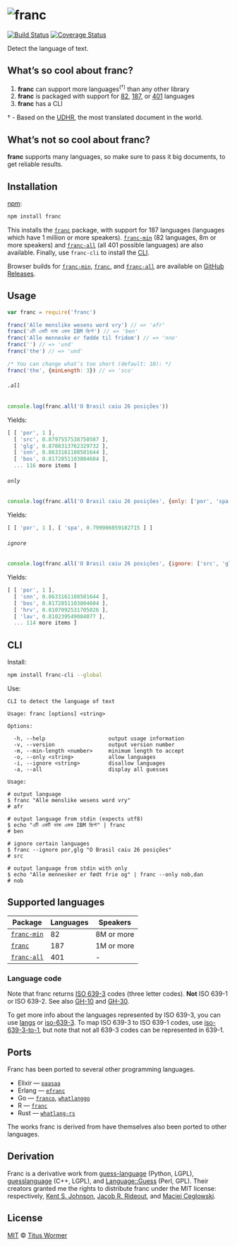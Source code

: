 # ![franc][logo]

[![Build Status][build-badge]][build-status]
[![Coverage Status][coverage-badge]][coverage-status]

Detect the language of text.

## What’s so cool about franc?

1.  **franc** can support more languages<sup>(†)</sup> than any other
    library
2.  **franc** is packaged with support for [82][s], [187][m], or [401][l]
    languages
3.  **franc** has a CLI

† - Based on the [UDHR][], the most translated document in the world.

## What’s not so cool about franc?

**franc** supports many languages, so make sure to pass it big documents,
to get reliable results.

## Installation

[npm][]:

```sh
npm install franc
```

This installs the [`franc`][m] package, with support for 187 languages
(languages which have 1 million or more speakers).  [`franc-min`][s] (82
languages, 8m or more speakers) and [`franc-all`][l] (all 401 possible
languages) are also available.  Finally, use `franc-cli` to install the
[CLI][].

Browser builds for [`franc-min`][s], [`franc`][m], and [`franc-all`][l] are
available on [GitHub Releases][releases].

## Usage

```javascript
var franc = require('franc')

franc('Alle menslike wesens word vry') // => 'afr'
franc('এটি একটি ভাষা একক IBM স্ক্রিপ্ট') // => 'ben'
franc('Alle menneske er fødde til fridom') // => 'nno'
franc('') // => 'und'
franc('the') // => 'und'

/* You can change what’s too short (default: 10): */
franc('the', {minLength: 3}) // => 'sco'
```

###### `.all`

```js
console.log(franc.all('O Brasil caiu 26 posições'))
```

Yields:

```js
[ [ 'por', 1 ],
  [ 'src', 0.8797557538750587 ],
  [ 'glg', 0.8708313762329732 ],
  [ 'snn', 0.8633161108501644 ],
  [ 'bos', 0.8172851103804604 ],
  ... 116 more items ]
```

###### `only`

```js
console.log(franc.all('O Brasil caiu 26 posições', {only: ['por', 'spa']}))
```

Yields:

```js
[ [ 'por', 1 ], [ 'spa', 0.799906059182715 ] ]
```

###### `ignore`

```js
console.log(franc.all('O Brasil caiu 26 posições', {ignore: ['src', 'glg']}))
```

Yields:

```js
[ [ 'por', 1 ],
  [ 'snn', 0.8633161108501644 ],
  [ 'bos', 0.8172851103804604 ],
  [ 'hrv', 0.8107092531705026 ],
  [ 'lav', 0.810239549084077 ],
  ... 114 more items ]
```

## CLI

Install:

```bash
npm install franc-cli --global
```

Use:

```text
CLI to detect the language of text

Usage: franc [options] <string>

Options:

  -h, --help                    output usage information
  -v, --version                 output version number
  -m, --min-length <number>     minimum length to accept
  -o, --only <string>           allow languages
  -i, --ignore <string>         disallow languages
  -a, --all                     display all guesses

Usage:

# output language
$ franc "Alle menslike wesens word vry"
# afr

# output language from stdin (expects utf8)
$ echo "এটি একটি ভাষা একক IBM স্ক্রিপ্ট" | franc
# ben

# ignore certain languages
$ franc --ignore por,glg "O Brasil caiu 26 posições"
# src

# output language from stdin with only
$ echo "Alle mennesker er født frie og" | franc --only nob,dan
# nob
```

## Supported languages

| Package | Languages | Speakers |
| ------- | --------- | -------- |
| [`franc-min`][s] | 82 | 8M or more |
| [`franc`][m] | 187 | 1M or more |
| [`franc-all`][l] | 401 | - |

### Language code

Note that franc returns [ISO 639-3][iso6393] codes (three letter codes).
**Not** ISO 639-1 or ISO 639-2.  See also [GH-10][] and [GH-30][].

To get more info about the languages represented by ISO 639-3, you can use
[langs][] or [iso-639-3][].
To map ISO 639-3 to ISO 639-1 codes, use [iso-639-3-to-1][],
but note that not all 639-3 codes can be represented in 639-1.

## Ports

Franc has been ported to several other programming languages.

*   Elixir — [`paasaa`](https://github.com/minibikini/paasaa)
*   Erlang — [`efranc`](https://github.com/G-Corp/efranc)
*   Go — [`franco`](https://github.com/kapsteur/franco),
    [`whatlanggo`](https://github.com/abadojack/whatlanggo)
*   R — [`franc`](https://github.com/MangoTheCat/franc)
*   Rust — [`whatlang-rs`](https://github.com/greyblake/whatlang-rs)

The works franc is derived from have themselves also been ported to other
languages.

## Derivation

Franc is a derivative work from [guess-language][] (Python, LGPL),
[guesslanguage][] (C++, LGPL), and [Language::Guess][language-guess]
(Perl, GPL).  Their creators granted me the rights to distribute franc
under the MIT license: respectively, [Kent S. Johnson][grant-3],
[Jacob R. Rideout][grant-2], and [Maciej Ceglowski][grant-1].

## License

[MIT][] © [Titus Wormer][home]

<!-- Definitions -->

[releases]: https://github.com/wooorm/franc/releases

[logo]: https://raw.githubusercontent.com/wooorm/franc/a162cc0/logo.svg?sanitize=true

[build-badge]: https://img.shields.io/travis/wooorm/franc.svg

[build-status]: https://travis-ci.org/wooorm/franc

[coverage-badge]: https://img.shields.io/codecov/c/github/wooorm/franc.svg

[coverage-status]: https://codecov.io/github/wooorm/franc

[npm]: https://docs.npmjs.com/cli/install

[guess-language]: https://github.com/kent37/guess-language

[guesslanguage]: http://websvn.kde.org/branches/work/sonnet-refactoring/common/nlp/guesslanguage.cpp?view=markup

[language-guess]: http://web.archive.org/web/20090228163219/http://languid.cantbedone.org/

[grant-1]: https://github.com/wooorm/franc/issues/6#issuecomment-59669191

[grant-2]: https://github.com/wooorm/franc/issues/6#issuecomment-60196819

[grant-3]: https://github.com/wooorm/franc/issues/6#issuecomment-59936827

[mit]: license

[home]: http://wooorm.com

[cli]: #cli

[udhr]: http://unicode.org/udhr/

[s]: https://github.com/wooorm/franc/tree/master/packages/franc-min

[m]: https://github.com/wooorm/franc/tree/master/packages/franc

[l]: https://github.com/wooorm/franc/tree/master/packages/franc-all

[iso6393]: https://iso639-3.sil.org/code_tables/639/data

[gh-10]: https://github.com/wooorm/franc/issues/10

[gh-30]: https://github.com/wooorm/franc/issues/30

[langs]: https://github.com/adlawson/nodejs-langs

[iso-639-3]: https://github.com/wooorm/iso-639-3

[iso-639-3-to-1]: https://github.com/amitbend/iso-639-3-to-1
